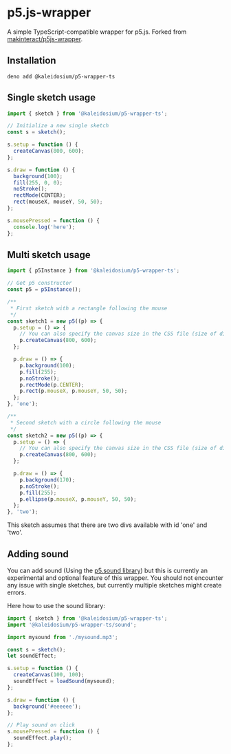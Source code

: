 # p5.js-wrapper

A simple TypeScript-compatible wrapper for p5.js. Forked from [makinteract/p5js-wrapper](https://github.com/makinteract/p5js-wrapper/).

## Installation

`deno add @kaleidosium/p5-wrapper-ts`

## Single sketch usage

```js
import { sketch } from '@kaleidosium/p5-wrapper-ts';

// Initialize a new single sketch
const s = sketch();

s.setup = function () {
  createCanvas(800, 600);
};

s.draw = function () {
  background(100);
  fill(255, 0, 0);
  noStroke();
  rectMode(CENTER);
  rect(mouseX, mouseY, 50, 50);
};

s.mousePressed = function () {
  console.log('here');
};
```

## Multi sketch usage

```js
import { p5Instance } from '@kaleidosium/p5-wrapper-ts';

// Get p5 constructor
const p5 = p5Instance();

/**
 * First sketch with a rectangle following the mouse
 */
const sketch1 = new p5((p) => {
  p.setup = () => {
    // You can also specify the canvas size in the CSS file (size of div #one)
    p.createCanvas(800, 600);
  };

  p.draw = () => {
    p.background(100);
    p.fill(255);
    p.noStroke();
    p.rectMode(p.CENTER);
    p.rect(p.mouseX, p.mouseY, 50, 50);
  };
}, 'one');

/**
 * Second sketch with a circle following the mouse
 */
const sketch2 = new p5((p) => {
  p.setup = () => {
    // You can also specify the canvas size in the CSS file (size of div #two)
    p.createCanvas(800, 600);
  };

  p.draw = () => {
    p.background(170);
    p.noStroke();
    p.fill(255);
    p.ellipse(p.mouseX, p.mouseY, 50, 50);
  };
}, 'two');
```

This sketch assumes that there are two divs available with id 'one' and 'two'.

## Adding sound

You can add sound (Using the [p5.sound library](https://p5js.org/reference/#/libraries/p5.sound)) but this is currently an experimental and optional feature of this wrapper. You should not encounter any issue with single sketches, but currently multiple sketches might create errors.

Here how to use the sound library:

```js
import { sketch } from '@kaleidosium/p5-wrapper-ts';
import '@kaleidosium/p5-wrapper-ts/sound';

import mysound from './mysound.mp3';

const s = sketch();
let soundEffect;

s.setup = function () {
  createCanvas(100, 100);
  soundEffect = loadSound(mysound);
};

s.draw = function () {
  background('#eeeeee');
};

// Play sound on click
s.mousePressed = function () {
  soundEffect.play();
};
```
